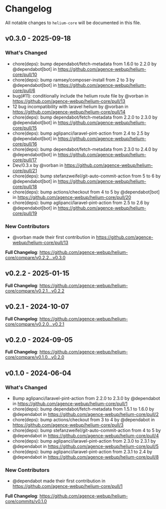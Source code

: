 # Changelog

All notable changes to `helium-core` will be documented in this file.

## v0.3.0 - 2025-09-18

### What's Changed

* chore(deps): bump dependabot/fetch-metadata from 1.6.0 to 2.2.0 by @dependabot[bot] in https://github.com/agence-webup/helium-core/pull/10
* chore(deps): bump ramsey/composer-install from 2 to 3 by @dependabot[bot] in https://github.com/agence-webup/helium-core/pull/6
* bug(#11): conditionally include the helium route file by @vorban in https://github.com/agence-webup/helium-core/pull/13
* 12 bug incompatibility with laravel helium by @vorban in https://github.com/agence-webup/helium-core/pull/14
* chore(deps): bump dependabot/fetch-metadata from 2.2.0 to 2.3.0 by @dependabot[bot] in https://github.com/agence-webup/helium-core/pull/15
* chore(deps): bump aglipanci/laravel-pint-action from 2.4 to 2.5 by @dependabot[bot] in https://github.com/agence-webup/helium-core/pull/16
* chore(deps): bump dependabot/fetch-metadata from 2.3.0 to 2.4.0 by @dependabot[bot] in https://github.com/agence-webup/helium-core/pull/17
* Dev/0.3.x by @vorban in https://github.com/agence-webup/helium-core/pull/21
* chore(deps): bump stefanzweifel/git-auto-commit-action from 5 to 6 by @dependabot[bot] in https://github.com/agence-webup/helium-core/pull/18
* chore(deps): bump actions/checkout from 4 to 5 by @dependabot[bot] in https://github.com/agence-webup/helium-core/pull/20
* chore(deps): bump aglipanci/laravel-pint-action from 2.5 to 2.6 by @dependabot[bot] in https://github.com/agence-webup/helium-core/pull/19

### New Contributors

* @vorban made their first contribution in https://github.com/agence-webup/helium-core/pull/13

**Full Changelog**: https://github.com/agence-webup/helium-core/compare/v0.2.2...v0.3.0

## v0.2.2 - 2025-01-15

**Full Changelog**: https://github.com/agence-webup/helium-core/compare/v0.2.1...v0.2.2

## v0.2.1 - 2024-10-07

**Full Changelog**: https://github.com/agence-webup/helium-core/compare/v0.2.0...v0.2.1

## v0.2.0 - 2024-09-05

**Full Changelog**: https://github.com/agence-webup/helium-core/compare/v0.1.0...v0.2.0

## v0.1.0 - 2024-06-04

### What's Changed

* Bump aglipanci/laravel-pint-action from 2.2.0 to 2.3.0 by @dependabot in https://github.com/agence-webup/helium-core/pull/1
* chore(deps): bump dependabot/fetch-metadata from 1.5.1 to 1.6.0 by @dependabot in https://github.com/agence-webup/helium-core/pull/2
* chore(deps): bump actions/checkout from 3 to 4 by @dependabot in https://github.com/agence-webup/helium-core/pull/3
* chore(deps): bump stefanzweifel/git-auto-commit-action from 4 to 5 by @dependabot in https://github.com/agence-webup/helium-core/pull/4
* chore(deps): bump aglipanci/laravel-pint-action from 2.3.0 to 2.3.1 by @dependabot in https://github.com/agence-webup/helium-core/pull/5
* chore(deps): bump aglipanci/laravel-pint-action from 2.3.1 to 2.4 by @dependabot in https://github.com/agence-webup/helium-core/pull/8

### New Contributors

* @dependabot made their first contribution in https://github.com/agence-webup/helium-core/pull/1

**Full Changelog**: https://github.com/agence-webup/helium-core/commits/v0.1.0
